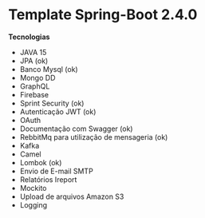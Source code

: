 # Template Spring-Boot 2.4.0

**Tecnologias**

- JAVA 15
- JPA (ok)
- Banco Mysql (ok)
- Mongo DD
- GraphQL
- Firebase
- Sprint Security (ok)
- Autenticação JWT (ok)
- OAuth
- Documentação com Swagger (ok)
- RebbitMq para utilização de mensageria (ok)
- Kafka
- Camel
- Lombok (ok)
- Envio de E-mail SMTP
- Relatórios Ireport
- Mockito
- Upload de arquivos Amazon S3
- Logging
